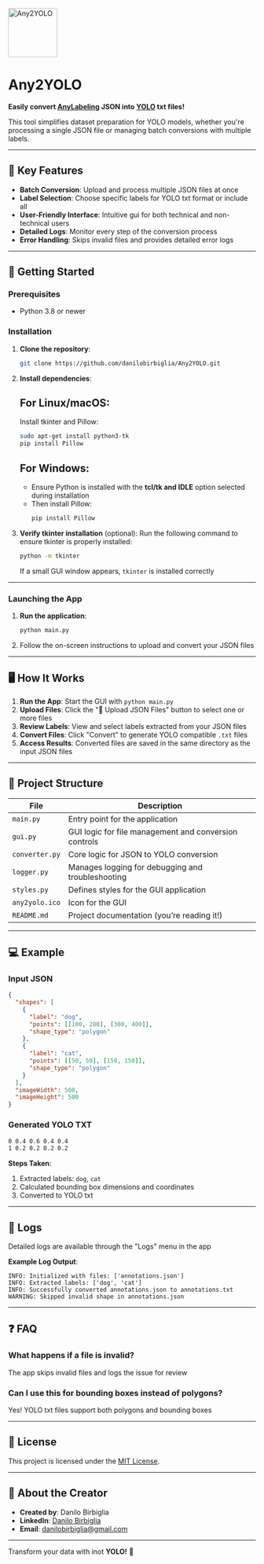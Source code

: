 <img src="any2yolo.ico" alt="Any2YOLO" width="100" />

# **Any2YOLO**

**Easily convert [AnyLabeling](https://github.com/vietanhdev/anylabeling) JSON into [YOLO](https://github.com/ultralytics/ultralytics) txt files!**

This tool simplifies dataset preparation for YOLO models, whether you're processing a single JSON file or managing batch conversions with multiple labels.

---

## 🌟 **Key Features**

- **Batch Conversion**: Upload and process multiple JSON files at once
- **Label Selection**: Choose specific labels for YOLO txt format or include all
- **User-Friendly Interface**: Intuitive gui for both technical and non-technical users
- **Detailed Logs**: Monitor every step of the conversion process
- **Error Handling**: Skips invalid files and provides detailed error logs

---

## 🚀 **Getting Started**

### **Prerequisites**

- Python 3.8 or newer

### **Installation**

1. **Clone the repository**:
   ```bash
   git clone https://github.com/danilobirbiglia/Any2YOLO.git
   ```
   
2. **Install dependencies**:

   ## **For Linux/macOS**:
   Install tkinter and Pillow:
   ```bash
   sudo apt-get install python3-tk
   pip install Pillow
   ```

   ## **For Windows**:
   - Ensure Python is installed with the **tcl/tk and IDLE** option selected during installation
   - Then install Pillow:
     ```bash
     pip install Pillow
     ```

3. **Verify tkinter installation** (optional):
   Run the following command to ensure tkinter is properly installed:
   ```bash
   python -m tkinter
   ```
   If a small GUI window appears, `tkinter` is installed correctly

---

### **Launching the App**

1. **Run the application**:
   ```bash
   python main.py
   ```
2. Follow the on-screen instructions to upload and convert your JSON files

---

## 🖥️ **How It Works**

1. **Run the App**: Start the GUI with `python main.py`
2. **Upload Files**: Click the "📂 Upload JSON Files" button to select one or more files
3. **Review Labels**: View and select labels extracted from your JSON files
4. **Convert Files**: Click "Convert" to generate YOLO compatible `.txt` files
5. **Access Results**: Converted files are saved in the same directory as the input JSON files

---

## 📂 **Project Structure**

| **File**           | **Description**                                       |
|---------------------|-------------------------------------------------------|
| `main.py`          | Entry point for the application                      |
| `gui.py`           | GUI logic for file management and conversion controls|
| `converter.py`     | Core logic for JSON to YOLO conversion               |
| `logger.py`        | Manages logging for debugging and troubleshooting    |
| `styles.py`        | Defines styles for the GUI application               |
| `any2yolo.ico`     | Icon for the GUI                        |
| `README.md`        | Project documentation (you’re reading it!)           |

---

## 💻 **Example**

### **Input JSON**
```json
{
  "shapes": [
    {
      "label": "dog",
      "points": [[100, 200], [300, 400]],
      "shape_type": "polygon"
    },
    {
      "label": "cat",
      "points": [[50, 50], [150, 150]],
      "shape_type": "polygon"
    }
  ],
  "imageWidth": 500,
  "imageHeight": 500
}
```

### **Generated YOLO TXT**
```txt
0 0.4 0.6 0.4 0.4
1 0.2 0.2 0.2 0.2
```

**Steps Taken**:  
1. Extracted labels: `dog`, `cat` 
2. Calculated bounding box dimensions and coordinates 
3. Converted to YOLO txt

---

## 📜 **Logs**

Detailed logs are available through the "Logs" menu in the app

**Example Log Output**:
```log
INFO: Initialized with files: ['annotations.json']
INFO: Extracted labels: ['dog', 'cat']
INFO: Successfully converted annotations.json to annotations.txt
WARNING: Skipped invalid shape in annotations.json
```

---

## ❓ **FAQ**

### **What happens if a file is invalid?**  
The app skips invalid files and logs the issue for review

### **Can I use this for bounding boxes instead of polygons?**  
Yes! YOLO txt files support both polygons and bounding boxes

---

## 📜 **License**

This project is licensed under the [MIT License](LICENSE).

---

## 👤 **About the Creator**

- **Created by**: Danilo Birbiglia  
- **LinkedIn**: [Danilo Birbiglia](https://www.linkedin.com/in/danilo-birbiglia/)  
- **Email**: danilobirbiglia@gmail.com  

---

Transform your data with inot **YOLO!** 🎉
